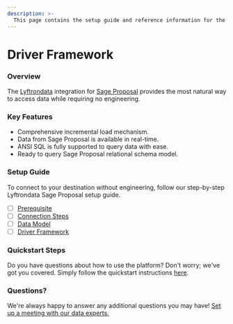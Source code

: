 ```yaml
---
description: >-
  This page contains the setup guide and reference information for the Sage Proposal source connector.
---
```


# Driver Framework

### Overview

The [Lyftrondata](https://www.lyftrondata.com/) integration for [Sage Proposal](None) provides the most natural way to access data while requiring no engineering.

### Key Features

* Comprehensive incremental load mechanism.
* Data from Sage Proposal is available in real-time.&#x20;
* ANSI SQL is fully supported to query data with ease.
* Ready to query Sage Proposal relational schema model.

### Setup Guide

To connect to your destination without engineering, follow our step-by-step Lyftrondata Sage Proposal setup guide.

* [ ] [Prerequisite](../prerequisite.md)
* [ ] [Connection Steps](../connection-steps.md)
* [ ] [Data Model](../data-model/erd.md)
* [ ] [Driver Framework](../driver-framework/)

### Quickstart Steps

Do you have questions about how to use the platform? Don't worry; we've got you covered. Simply follow the quickstart instructions [here](../driver-framework/README.md).

### Questions? <a href="#questions" id="questions"></a>

We're always happy to answer any additional questions you may have! [Set up a meeting with our data experts.](https://www.lyftrondata.com/book-a-meeting/)


